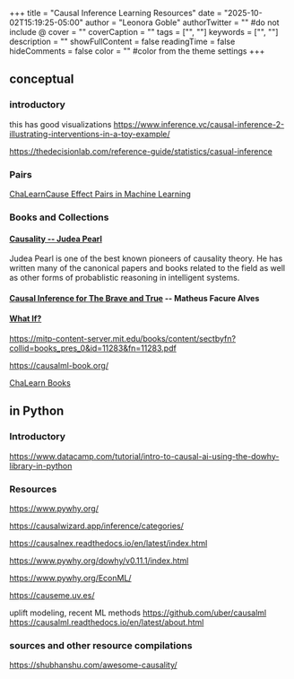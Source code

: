 +++
title = "Causal Inference Learning Resources"
date = "2025-10-02T15:19:25-05:00"
author = "Leonora Goble"
authorTwitter = "" #do not include @
cover = ""
coverCaption = ""
tags = ["", ""]
keywords = ["", ""]
description = ""
showFullContent = false
readingTime = false
hideComments = false
color = "" #color from the theme settings
+++

## conceptual
### introductory
this has good visualizations https://www.inference.vc/causal-inference-2-illustrating-interventions-in-a-toy-example/

https://thedecisionlab.com/reference-guide/statistics/casual-inference

### Pairs
[ChaLearn ​Cause Effect Pairs in Machine Learning](https://causality.chalearn.org/experimental-design)

### Books and Collections
#### [Causality -- Judea Pearl](https://bayes.cs.ucla.edu/BOOK-2K/)
Judea Pearl is one of the best known pioneers of causality theory. He has written many of the canonical papers and books related to the field as well as other forms of probablistic reasoning in intelligent systems.

#### [Causal Inference for The Brave and True](https://matheusfacure.github.io/python-causality-handbook/landing-page.html) -- Matheus Facure Alves

#### [What If?](https://miguelhernan.org/whatifbook)

https://mitp-content-server.mit.edu/books/content/sectbyfn?collid=books_pres_0&id=11283&fn=11283.pdf

https://causalml-book.org/

[ChaLearn Books](https://causality.chalearn.org/causality-books)



## in Python
### Introductory
https://www.datacamp.com/tutorial/intro-to-causal-ai-using-the-dowhy-library-in-python

### Resources
https://www.pywhy.org/

https://causalwizard.app/inference/categories/

https://causalnex.readthedocs.io/en/latest/index.html

https://www.pywhy.org/dowhy/v0.11.1/index.html

https://www.pywhy.org/EconML/

https://causeme.uv.es/

uplift modeling, recent ML methods
https://github.com/uber/causalml
https://causalml.readthedocs.io/en/latest/about.html

### sources and other resource compilations
https://shubhanshu.com/awesome-causality/
